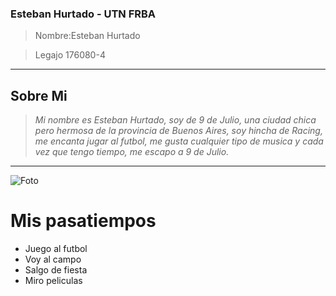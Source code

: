### Esteban Hurtado - UTN FRBA 

>Nombre:Esteban Hurtado 

>Legajo 176080-4

---
Sobre Mi
---
>*Mi nombre es Esteban Hurtado, soy de 9 de Julio, una ciudad chica pero hermosa de la provincia de Buenos Aires, soy hincha de Racing, me encanta jugar al futbol, 
me gusta cualquier tipo de musica y cada vez que tengo tiempo, me escapo a 9 de Julio.*
---

![Foto](https://github.com/EstebanHurtado0/RepositorioReadme/blob/main/WhatsApp%20Image%202023-03-31%20at%2018.09.24.jpeg?raw=true)


# Mis pasatiempos

- Juego al futbol
- Voy al campo
- Salgo de fiesta
- Miro peliculas

